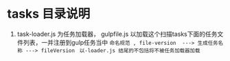 # tasks 目录说明

1. task-loader.js 为任务加载器， gulpfile.js 以加载这个扫描tasks下面的任务文件列表，一并注册到gulp任务当中
    `命名规范 , file-version  ---> 生成任务名称 ---> fileVersion `
    `以-loader.js 结尾的不包括将不被任务加载器加载`